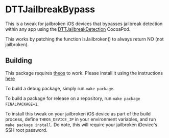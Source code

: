 # DTTJailbreakBypass

This is a tweak for jailbroken iOS devices that bypasses jailbreak detection within any
app using the [DTTJailbreakDetection](https://github.com/thii/DTTJailbreakDetection) CocoaPod.

This works by patching the function isJailbroken() to always return NO (not jailbroken).

## Building

This package requires [theos](https://github.com/theos/theos) to work.
Please install it using the instructions [here](https://github.com/theos/theos/wiki/Installation)

To build a debug package, simply run `make package`.

To build a package for release on a repository, run `make package FINALPACKAGE=1`.

To install this tweak on your jailbroken iOS device as part of the build process,
define `THEOS_DEVICE_IP` in your environment variables, and run `make package install`.
Do note, this will require your jailbroken iDevice's SSH root password.
